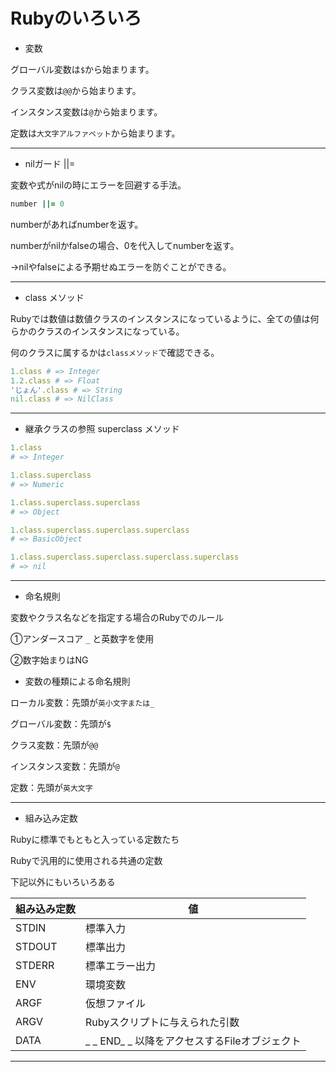 # Rubyのいろいろ

- 変数

グローバル変数は`$`から始まります。

クラス変数は`@@`から始まります。

インスタンス変数は`@`から始まります。

定数は`大文字アルファベット`から始まります。

---

- nilガード ||=

変数や式がnilの時にエラーを回避する手法。
```ruby
number ||= 0
```
numberがあればnumberを返す。

numberがnilかfalseの場合、0を代入してnumberを返す。

→nilやfalseによる予期せぬエラーを防ぐことができる。

---

- class メソッド

Rubyでは数値は数値クラスのインスタンスになっているように、全ての値は何らかのクラスのインスタンスになっている。

何のクラスに属するかは`classメソッド`で確認できる。

```ruby
1.class # => Integer
1.2.class # => Float
'じょん'.class # => String
nil.class # => NilClass
```

---

- 継承クラスの参照 superclass メソッド

```ruby
1.class
# => Integer

1.class.superclass
# => Numeric

1.class.superclass.superclass
# => Object

1.class.superclass.superclass.superclass
# => BasicObject

1.class.superclass.superclass.superclass.superclass
# => nil
```

---

- 命名規則

変数やクラス名などを指定する場合のRubyでのルール

①アンダースコア `_` と英数字を使用

②数字始まりはNG

- 変数の種類による命名規則

ローカル変数：先頭が`英小文字または_`

グローバル変数：先頭が`$`

クラス変数：先頭が`@@`

インスタンス変数：先頭が`@`

定数：先頭が`英大文字`

---

- 組み込み定数

Rubyに標準でもともと入っている定数たち

Rubyで汎用的に使用される共通の定数

下記以外にもいろいろある

| 組み込み定数 | 値 |
| --- | --- |
| STDIN | 標準入力 |
| STDOUT | 標準出力 |
| STDERR | 標準エラー出力 |
| ENV | 環境変数 |
| ARGF | 仮想ファイル |
| ARGV | Rubyスクリプトに与えられた引数 |
| DATA | _ _ END_ _ 以降をアクセスするFileオブジェクト |

---
